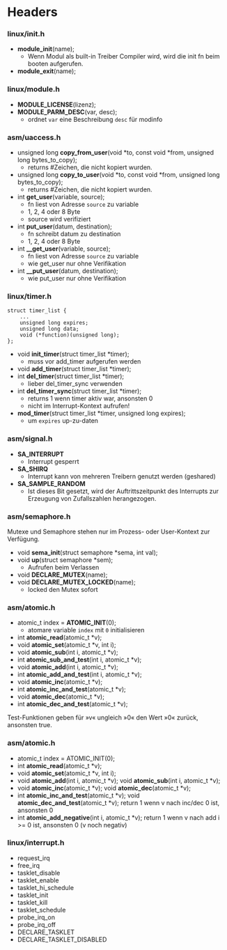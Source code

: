 # Headers

### linux/init.h

* **module_init**(name);
	* Wenn Modul als built-in Treiber Compiler wird, wird die init fn beim booten aufgerufen.
* **module_exit**(name);

### linux/module.h

* **MODULE_LICENSE**(lizenz);
* **MODULE_PARM_DESC**(var, desc);
	* ordnet `var` eine Beschreibung `desc` für modinfo 

### asm/uaccess.h

* unsigned long **copy_from_user**(void *to, const void *from, unsigned long bytes_to_copy);
	* returns #Zeichen, die nicht kopiert wurden.  
* unsigned long **copy_to_user**(void *to, const void *from, unsigned long bytes_to_copy);
	* returns #Zeichen, die nicht kopiert wurden.
* int **get_user**(variable, source);
	* fn liest von Adresse `source` zu variable
	* 1, 2, 4 oder 8 Byte
	* source wird verifiziert
* int **put_user**(datum, destination);
	* fn schreibt datum zu destination
	* 1, 2, 4 oder 8 Byte
* int **__get_user**(variable, source);
	* fn liest von Adresse `source` zu variable
	* wie get_user nur ohne Verifikation
* int **__put_user**(datum, destination);
	* wie put_user nur ohne Verifikation
	

### linux/timer.h

```
struct timer_list {
    ...
    unsigned long expires;
    unsigned long data;
    void (*function)(unsigned long);
};
```

* void **init_timer**(struct timer_list *timer);
	* muss vor add_timer aufgerufen werden
* void **add_timer**(struct timer_list *timer); 
* int **del_timer**(struct timer_list *timer);
	* lieber del_timer_sync verwenden
* int **del_timer_sync**(struct timer_list *timer);
	* returns 1 wenn timer aktiv war, ansonsten 0
	* nicht im Interrupt-Kontext aufrufen!
* **mod_timer**(struct timer_list *timer, unsigned long expires);
	* um `expires` up-zu-daten

### asm/signal.h

* **SA_INTERRUPT**
	* Interrupt gesperrt 
* **SA_SHIRQ**
	* Interrupt kann von mehreren Treibern genutzt werden (geshared)
* **SA_SAMPLE_RANDOM**
	* Ist dieses Bit gesetzt, wird der Auftrittszeitpunkt des Interrupts zur Erzeugung von Zufallszahlen herangezogen.
	
### asm/semaphore.h

Mutexe und Semaphore stehen nur im Prozess- oder User-Kontext zur Verfügung.

* void **sema_init**(struct semaphore *sema, int val);
* void **up**(struct semaphore *sem);
	* Aufrufen beim Verlassen
* void **DECLARE_MUTEX**(name);
* void **DECLARE_MUTEX_LOCKED**(name);
	* locked den Mutex sofort
	
### asm/atomic.h

* atomic_t index = **ATOMIC_INIT**(0);
	* atomare variable `index` mit `0` initialisieren
* int **atomic_read**(atomic_t *v); 
* void **atomic_set**(atomic_t *v, int i);
* void **atomic_sub**(int i, atomic_t *v);
* int **atomic_sub_and_test**(int i, atomic_t *v);
* void **atomic_add**(int i, atomic_t *v);
* int **atomic_add_and_test**(int i, atomic_t *v);
* void **atomic_inc**(atomic_t *v);
* int **atomic_inc_and_test**(atomic_t *v);
* void **atomic_dec**(atomic_t *v);
* int **atomic_dec_and_test**(atomic_t *v);

Test-Funktionen geben für »v« ungleich »0« den Wert »0« zurück, ansonsten true.


### asm/atomic.h

* atomic_t index = ATOMIC_INIT(0);
* int **atomic_read**(atomic_t *v);
* void **atomic_set**(atomic_t *v, int i);
* void **atomic_add**(int i, atomic_t *v);	void **atomic_sub**(int i, atomic_t *v);
* void **atomic_inc**(atomic_t *v); void **atomic_dec**(atomic_t *v);
* int **atomic_inc_and_test**(atomic_t *v); void **atomic_dec_and_test**(atomic_t *v); return 1 wenn v nach inc/dec 0 ist, ansonsten 0
* int **atomic_add_negative**(int i, atomic_t *v); return 1 wenn v nach add i >= 0 ist, ansonsten 0 (v noch negativ)



### linux/interrupt.h

* request_irq
* free_irq
* tasklet_disable
* tasklet_enable
* tasklet_hi_schedule
* tasklet_init
* tasklet_kill
* tasklet_schedule
* probe_irq_on
* probe_irq_off
* DECLARE_TASKLET
* DECLARE_TASKLET_DISABLED
